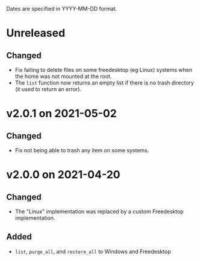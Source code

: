 
Dates are specified in YYYY-MM-DD format.

# Unreleased

## Changed
- Fix failing to delete files on some freedesktop (eg Linux) systems when the home was not mounted at the root.
- The `list` function now returns an empty list if there is no trash directory (it used to return an error).

# v2.0.1 on 2021-05-02

## Changed
- Fix not being able to trash any item on some systems.

# v2.0.0 on 2021-04-20

## Changed
- The "Linux" implementation was replaced by a custom Freedesktop implementation.

## Added
- `list`, `purge_all`, and `restore_all` to Windows and Freedesktop
